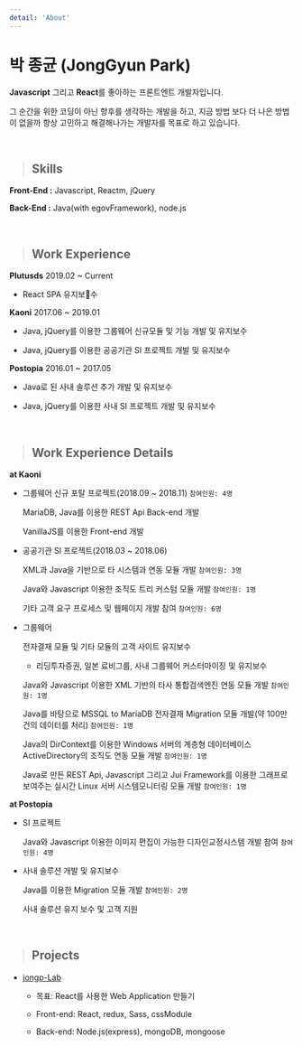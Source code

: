 ```yaml
---
detail: 'About'
---
```


# 박 종균 (JongGyun Park)

**Javascript** 그리고 **React**를 좋아하는 프론트엔트 개발자입니다.

그 순간을 위한 코딩이 아닌 향후를 생각하는 개발을 하고, 지금 방법 보다 더 나은 방법이 없을까 항상 고민하고 해결해나가는 개발자를 목표로 하고 있습니다.

<br />

> ## Skills

**Front-End :** Javascript, Reactm, jQuery

**Back-End :** Java(with egovFramework), node.js

<br />

> ## Work Experience

**Plutusds** 2019.02 ~ Current

- React SPA 유지보수

**Kaoni** 2017.06 ~ 2019.01

- Java, jQuery를 이용한 그룹웨어 신규모듈 및 기능 개발 및 유지보수

- Java, jQuery를 이용한 공공기관 SI 프로젝트 개발 및 유지보수

**Postopia** 2016.01 ~ 2017.05

- Java로 된 사내 솔루션 추가 개발 및 유지보수

- Java, jQuery를 이용한 사내 SI 프로젝트 개발 및 유지보수

<br />

> ## Work Experience Details

**at Kaoni**

- 그룹웨어 신규 포탈 프로젝트(2018.09 ~ 2018.11) `참여인원: 4명`

  MariaDB, Java를 이용한 REST Api Back-end 개발

  VanillaJS를 이용한 Front-end 개발

- 공공기관 SI 프로젝트(2018.03 ~ 2018.06)

  XML과 Java을 기반으로 타 시스템과 연동 모듈 개발 `참여인원: 3명`

  Java와 Javascript 이용한 조직도 트리 커스텀 모듈 개발 `참여인원: 1명`

  기타 고객 요구 프로세스 및 웹페이지 개발 참여 `참여인원: 6명`

- 그룹웨어

  전자결재 모듈 및 기타 모듈의 고객 사이트 유지보수

  - 리딩투자증권, 일본 료비그룹, 사내 그룹웨어 커스터마이징 및 유지보수

  Java와 Javascript 이용한 XML 기반의 타사 통합검색엔진 연동 모듈 개발 `참여인원: 1명`

  Java를 바탕으로 MSSQL to MariaDB 전자결재 Migration 모듈 개발(약 100만건의 데이터를 처리) `참여인원: 1명`

  Java의 DirContext를 이용한 Windows 서버의 계층형 데이터베이스 ActiveDirectory의 조직도 연동 모듈 개발 `참여인원: 1명`

  Java로 만든 REST Api, Javascript 그리고 Jui Framework를 이용한 그래프로 보여주는 실시간 Linux 서버 시스템모니터링 모듈 개발 `참여인원: 1명`

**at Postopia**

- SI 프로젝트

  Java와 Javascript 이용한 이미지 편집이 가능한 디자인교정시스템 개발 참여 `참여인원: 4명`

- 사내 솔루션 개발 및 유지보수

  Java를 이용한 Migration 모듈 개발 `참여인원: 2명`

  사내 솔루션 유지 보수 및 고객 지원

<br />

> ## Projects

- [jongp-Lab](https://github.com/jonggyun/jongp-lab)

    <!-- - [개발 진행사항 - 블로그내용](https://jongp.me/ready-to-jongplab/) -->

  - 목표: React를 사용한 Web Application 만들기

  - Front-end: React, redux, Sass, cssModule

  - Back-end: Node.js(express), mongoDB, mongoose

<!--
* [메모장](https://github.com/jonggyun/memo-app)

  - ios의 메모 애플리캐이션 처럼 간단한 메모를 저장할 수 있는 애플리캐이션

  - 목표: react의 component와 redux의 상태관리를 이해하기

  - Front-end: React, redux, Sass, classname

  - Back-end: Node.js(Koa Framework) -->

<!-- - [Movieeeeeegle](https://github.com/jonggyun/movie-search-typescript)

  - Naver의 영화 검색 api를 이용한 정말 간단한 영화 검색 웹 애플리케이션

  - 목표

    - VanillaJS, ES6, webpack 익숙해지기

    - Typescript에 대한 설정 및 기본 개념 익히기

    - webpack 익숙해지기

    - eslint 익숙해지기

  - Front-end: VanillaJS, ES6, Sass

  - Back-end: Node.js(express) -->
